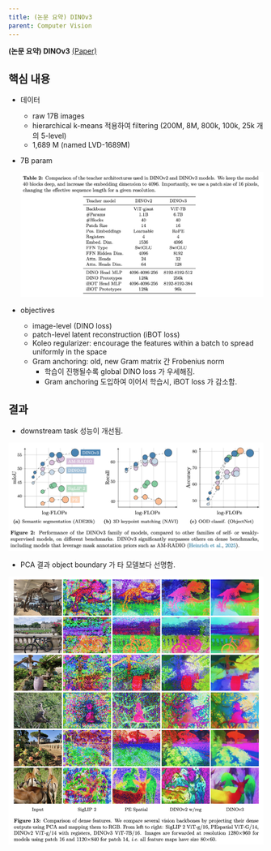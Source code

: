 ```yaml
---
title: (논문 요약) DINOv3
parent: Computer Vision
---
```


**(논문 요약) DINOv3** [(Paper)](https://scontent-ssn1-1.xx.fbcdn.net/v/t39.2365-6/531524719_1692810264763997_2330122477414087224_n.pdf?_nc_cat=103&ccb=1-7&_nc_sid=3c67a6&_nc_ohc=8hfozYrFftoQ7kNvwEfn0NE&_nc_oc=AdkynJ3QY7GWMHDIuLAYFu_BOvNyKhIRjxfV4-1wnuTDO8eyrURoHz-zF6ulKmF-yXE&_nc_zt=14&_nc_ht=scontent-ssn1-1.xx&_nc_gid=5yLnCT4zBnezPLcdQPaxyA&oh=00_AfVtATLS3voD2MTZYkGMLgNrmgCwoUHb2OQ0_UxR0nMtmQ&oe=68A8FD68)

## 핵심 내용
- 데이터
    - raw 17B images
    - hierarchical k-means 적용하여 filtering (200M, 8M, 800k, 100k, 25k 개의 5-level)
    - 1,689 M (named LVD-1689M) 
- 7B param

    <img src="/data/papers/dinov3/arch.png" width="800" />   

- objectives
    - image-level (DINO loss)
    - patch-level latent reconstruction (iBOT loss)
    - Koleo regularizer: encourage the features within a batch to spread uniformly in the space
    - Gram anchoring: old, new Gram matrix 간 Frobenius norm
        - 학습이 진행될수록 global DINO loss 가 우세해짐.
        - Gram anchoring 도입하여 이어서 학습시, iBOT loss 가 감소함.

## 결과

- downstream task 성능이 개선됨. 

<img src="/data/papers/dinov3/result.png" width="800" />   

- PCA 결과 object boundary 가 타 모델보다 선명함. 

<img src="/data/papers/dinov3/pca.png" width="800" />   